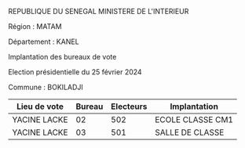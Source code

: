 REPUBLIQUE DU SENEGAL MINISTERE DE L'INTERIEUR

Région : MATAM

Département : KANEL

Implantation des bureaux de vote

Election présidentielle du 25 février 2024

Commune : BOKILADJI

| Lieu de vote | Bureau | Electeurs | Implantation |
| - | - | - | - |
| YACINE LACKE | 02 | 502 | ECOLE CLASSE CM1 |
| YACINE LACKE | 03 | 501 | SALLE DE CLASSE |

<!-- PageNumber="4/17" -->
